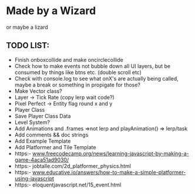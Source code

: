 # Made by a Wizard
or maybe a lizard

## TODO LIST:
-  Finish onboxcollide and make oncirclecollide
-  Check how to make events not bubble down all UI layers, but be consumed by things like btns etc. (double scroll etc)
-    Check with console.log to see what onX's are actually being called, maybe a break or something in propigate for those?
-  Make Vector class?
-  Layer -> Tick Rate (copy lerp wait code?)
-  Pixel Perfect -> Entity flag round x and y
-  Player Class
-  Save Player Class Data
-  Level System?
-  Add Animations and .frames =>not lerp and playAnimation() => lerp/task
-  Add comments && doc strings
-  Add Example Template
-  Add Platformer and Tile Template
  - https:- www.freecodecamp.org/news/learning-javascript-by-making-a-game-4aca51ad9030/
  - https:- jobtalle.com/2d_platformer_physics.html
  - https:- www.educative.io/answers/how-to-make-a-simple-platformer-using-javascript
  - https:- eloquentjavascript.net/15_event.html
